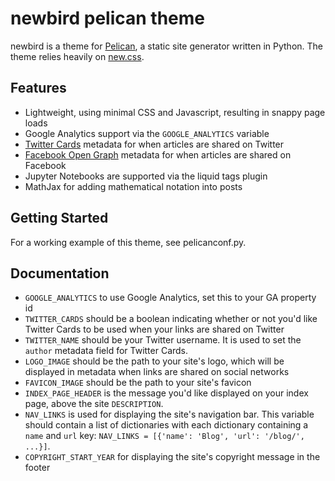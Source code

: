 # newbird pelican theme

newbird is a theme for [Pelican](https://docs.getpelican.com/en/latest/), a static site generator written in Python. The theme relies heavily on [new.css](https://newcss.net/).

## Features
- Lightweight, using minimal CSS and Javascript, resulting in snappy page loads
- Google Analytics support via the `GOOGLE_ANALYTICS` variable
- [Twitter Cards](https://developer.twitter.com/en/docs/twitter-for-websites/cards/overview/abouts-cards) metadata for when articles are shared on Twitter
- [Facebook Open Graph](https://developers.facebook.com/docs/sharing/webmasters/) metadata for when articles are shared on Facebook
- Jupyter Notebooks are supported via the liquid tags plugin
- MathJax for adding mathematical notation into posts

## Getting Started
For a working example of this theme, see pelicanconf.py.

## Documentation
- `GOOGLE_ANALYTICS` to use Google Analytics, set this to your GA property id
- `TWITTER_CARDS` should be a boolean indicating whether or not you'd like Twitter Cards to be used when your links are shared on Twitter
- `TWITTER_NAME` should be your Twitter username. It is used to set the `author` metadata field for Twitter Cards.
- `LOGO_IMAGE` should be the path to your site's logo, which will be displayed in metadata when links are shared on social networks
- `FAVICON_IMAGE` should be the path to your site's favicon
- `INDEX_PAGE_HEADER` is the message you'd like displayed on your index page, above the site `DESCRIPTION`.
- `NAV_LINKS` is used for displaying the site's navigation bar. This variable should contain a list of dictionaries with each dictionary containing a `name` and `url` key: `NAV_LINKS = [{'name': 'Blog', 'url': '/blog/', ...}]`.
- `COPYRIGHT_START_YEAR` for displaying the site's copyright message in the footer